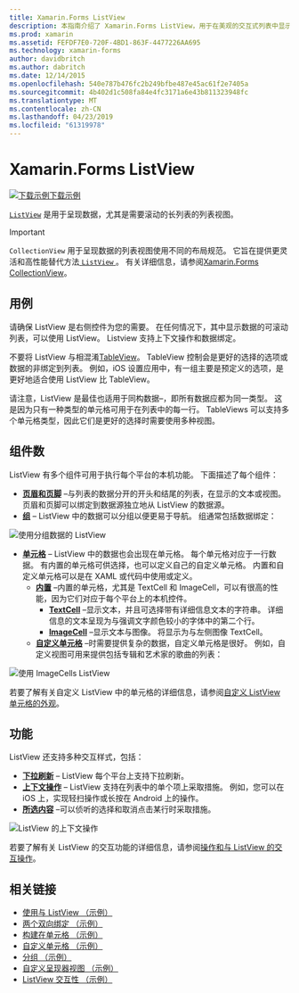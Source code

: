 ```yaml
---
title: Xamarin.Forms ListView
description: 本指南介绍了 Xamarin.Forms ListView，用于在美观的交互式列表中显示数据。
ms.prod: xamarin
ms.assetid: FEFDF7E0-720F-4BD1-863F-4477226AA695
ms.technology: xamarin-forms
author: davidbritch
ms.author: dabritch
ms.date: 12/14/2015
ms.openlocfilehash: 540e787b476fc2b249bfbe487e45ac61f2e7405a
ms.sourcegitcommit: 4b402d1c508fa84e4fc3171a6e43b811323948fc
ms.translationtype: MT
ms.contentlocale: zh-CN
ms.lasthandoff: 04/23/2019
ms.locfileid: "61319978"
---
```

# <a name="xamarinforms-listview"></a>Xamarin.Forms ListView

[![下载示例](~/media/shared/download.png)下载示例](https://developer.xamarin.com/samples/WorkingWithListview)

[`ListView`](xref:Xamarin.Forms.ListView) 是用于呈现数据，尤其是需要滚动的长列表的列表视图。

> [!IMPORTANT]
> `CollectionView` 用于呈现数据的列表视图使用不同的布局规范。 它旨在提供更灵活和高性能替代方法[ `ListView` ](xref:Xamarin.Forms.ListView)。 有关详细信息，请参阅[Xamarin.Forms CollectionView](~/xamarin-forms/user-interface/collectionview/index.md)。

## <a name="use-cases"></a>用例

请确保 ListView 是右侧控件为您的需要。 在任何情况下，其中显示数据的可滚动列表，可以使用 ListView。 Listview 支持上下文操作和数据绑定。

不要将 ListView 与相混淆[TableView](~/xamarin-forms/user-interface/tableview.md)。 TableView 控制会是更好的选择的选项或数据的非绑定到列表。 例如，iOS 设置应用中，有一组主要是预定义的选项，是更好地适合使用 ListView 比 TableView。

请注意，ListView 是最佳也适用于同构数据&ndash;，即所有数据应都为同一类型。 这是因为只有一种类型的单元格可用于在列表中的每一行。 TableViews 可以支持多个单元格类型，因此它们是更好的选择时需要使用多种视图。

## <a name="components"></a>组件数
ListView 有多个组件可用于执行每个平台的本机功能。 下面描述了每个组件：

- **[页眉和页脚](customizing-list-appearance.md#Headers_and_Footers)** &ndash;与列表的数据分开的开头和结尾的列表，在显示的文本或视图。 页眉和页脚可以绑定到数据源独立地从 ListView 的数据源。
- **[组](customizing-list-appearance.md#Grouping)** &ndash; ListView 中的数据可以分组以便更易于导航。 组通常包括数据绑定：

![](images/grouping-depth.png "使用分组数据的 ListView")

- **[单元格](customizing-cell-appearance.md)** &ndash; ListView 中的数据也会出现在单元格。 每个单元格对应于一行数据。 有内置的单元格可供选择，也可以定义自己的自定义单元格。 内置和自定义单元格可以是在 XAML 或代码中使用或定义。
  - **[内置](customizing-cell-appearance.md#Built_in_Cells)** &ndash;内置的单元格，尤其是 TextCell 和 ImageCell，可以有很高的性能，因为它们对应于每个平台上的本机控件。
       - **[TextCell](customizing-cell-appearance.md#TextCell)**  &ndash;显示文本，并且可选择带有详细信息文本的字符串。 详细信息的文本呈现为与强调文字颜色较小的字体中的第二个行。
       - **[ImageCell](customizing-cell-appearance.md#ImageCell)**  &ndash;显示文本与图像。 将显示为与左侧图像 TextCell。
  - **[自定义单元格](customizing-cell-appearance.md#customcells)** &ndash;时需要提供复杂的数据，自定义单元格是很好。 例如，自定义视图可用来提供包括专辑和艺术家的歌曲的列表：

![](images/image-cell-default.png "使用 ImageCells ListView")

若要了解有关自定义 ListView 中的单元格的详细信息，请参阅[自定义 ListView 单元格的外观](customizing-cell-appearance.md)。

## <a name="functionality"></a>功能
ListView 还支持多种交互样式，包括：

- **[下拉刷新](interactivity.md#Pull_to_Refresh)** &ndash; ListView 每个平台上支持下拉刷新。
- **[上下文操作](interactivity.md#Context_Actions)** &ndash; ListView 支持在列表中的单个项上采取措施。 例如，您可以在 iOS 上，实现轻扫操作或长按在 Android 上的操作。
- **[所选内容](interactivity.md#selectiontaps)** &ndash;可以侦听的选择和取消点击某行时采取措施。

![](images/context-default.png "ListView 的上下文操作")

若要了解有关 ListView 的交互功能的详细信息，请参阅[操作和与 ListView 的交互操作](interactivity.md)。

## <a name="related-links"></a>相关链接

- [使用与 ListView （示例）](https://developer.xamarin.com/samples/WorkingWithListview)
- [两个双向绑定 （示例）](https://developer.xamarin.com/samples/xamarin-forms/UserInterface/ListView/SwitchEntryTwoBinding)
- [构建在单元格 （示例）](https://developer.xamarin.com/samples/xamarin-forms/UserInterface/ListView/BuiltInCells)
- [自定义单元格 （示例）](https://developer.xamarin.com/samples/xamarin-forms/UserInterface/ListView/CustomCells)
- [分组 （示例）](https://developer.xamarin.com/samples/xamarin-forms/UserInterface/ListView/Grouping)
- [自定义呈现器视图 （示例）](https://developer.xamarin.com/samples/xamarin-forms/UserInterface/ListView/WorkingWithListviewNative)
- [ListView 交互性 （示例）](https://developer.xamarin.com/samples/xamarin-forms/UserInterface/ListView/interactivity)

